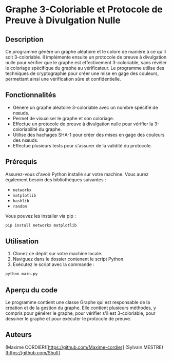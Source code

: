 # Graphe 3-Coloriable et Protocole de Preuve à Divulgation Nulle

## Description

Ce programme génère un graphe aléatoire et le colore de manière à ce qu'il soit 3-coloriable. Il implémente ensuite un protocole de preuve à divulgation nulle pour vérifier que le graphe est effectivement 3-coloriable, sans révéler le coloriage spécifique du graphe au vérificateur. Le programme utilise des techniques de cryptographie pour créer une mise en gage des couleurs, permettant ainsi une vérification sûre et confidentielle.

## Fonctionnalités

- Génère un graphe aléatoire 3-coloriable avec un nombre spécifié de nœuds.
- Permet de visualiser le graphe et son coloriage.
- Effectue un protocole de preuve à divulgation nulle pour vérifier la 3-coloriabilité du graphe.
- Utilise des hachages SHA-1 pour créer des mises en gage des couleurs des nœuds.
- Effectue plusieurs tests pour s'assurer de la validité du protocole.

## Prérequis

Assurez-vous d'avoir Python installé sur votre machine. Vous aurez également besoin des bibliothèques suivantes :

- `networkx`
- `matplotlib`
- `hashlib`
- `random`

Vous pouvez les installer via pip :

```bash
pip install networkx matplotlib
```

## Utilisation
1. Clonez ce dépôt sur votre machine locale.
2. Naviguez dans le dossier contenant le script Python.
3. Exécutez le script avec la commande :

```bash
python main.py
```
## Aperçu du code
Le programme contient une classe Graphe qui est responsable de la création et de la gestion du graphe. Elle contient plusieurs méthodes, y compris pour générer le graphe, pour vérifier s'il est 3-coloriable, pour dessiner le graphe et pour exécuter le protocole de preuve.

## Auteurs
(Maxime CORDIER)[https://github.com/Maxime-cordier]
(Sylvain MESTRE)[https://github.com/Shult]
